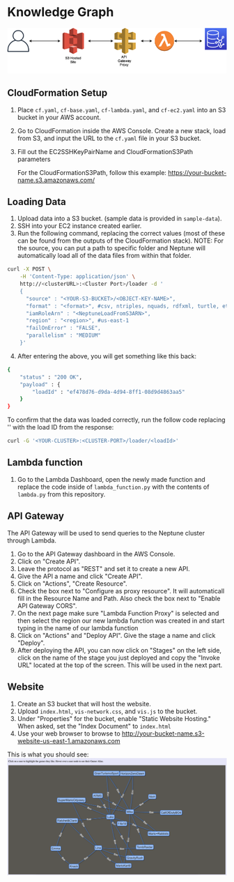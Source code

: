 # Knowledge Graph
![](./images/knowledge-graph.png)

## CloudFormation Setup
1. Place `cf.yaml`, `cf-base.yaml`, `cf-lambda.yaml`, and `cf-ec2.yaml` into an S3 bucket in your AWS account.
2. Go to CloudFormation inside the AWS Console. Create a new stack, load from S3, and input the URL to the `cf.yaml` file in your S3 bucket.
3. Fill out the EC2SSHKeyPairName and CloudFormationS3Path parameters

      For the CloudFormationS3Path, follow this example: https://your-bucket-name.s3.amazonaws.com/

## Loading Data
1. Upload data into a S3 bucket. (sample data is provided in `sample-data`).
2. SSH into your EC2 instance created earlier.
3. Run the following command, replacing the correct values (most of these can be found from the outputs of the CloudFormation stack). NOTE: For the source, you can put a path to specific folder and Neptune will automatically load all of the data files from within that folder.
```bash
curl -X POST \
    -H 'Content-Type: application/json' \
    http://<clusterURL>:<Cluster Port>/loader -d '
    {
      "source" : "<YOUR-S3-BUCKET>/<OBJECT-KEY-NAME>",
      "format" : "<format>", #csv, ntriples, nquads, rdfxml, turtle, etc.
      "iamRoleArn" : "<NeptuneLoadFromS3ARN>",
      "region" : "<region>", #us-east-1
      "failOnError" : "FALSE",
      "parallelism" : "MEDIUM"
    }'
```

4. After entering the above, you will get something like this back:
```bash
{
    "status" : "200 OK",
    "payload" : {
        "loadId" : "ef478d76-d9da-4d94-8ff1-08d9d4863aa5"
    }
}
```
To confirm that the data was loaded correctly, run the follow code replacing '<loadId>' with the load ID from the response:
```bash
curl -G '<YOUR-CLUSTER>:<CLUSTER-PORT>/loader/<loadId>'
```

## Lambda function
1. Go to the Lambda Dashboard, open the newly made function and replace the code inside of `lambda_function.py` with the contents of `lambda.py` from this repository.

## API Gateway
The API Gateway will be used to send queries to the Neptune cluster through Lambda.
1. Go to the API Gateway dashboard in the AWS Console.
2. Click on "Create API".
3. Leave the protocol as "REST" and set it to create a new API.
4. Give the API a name and click "Create API".
5. Click on "Actions", "Create Resource".
6. Check the box next to "Configure as proxy resource". It will automaticall fill in the Resource Name and Path. Also check the box next to "Enable API Gateway CORS".
7. On the next page make sure "Lambda Function Proxy" is selected and then select the region our new lambda function was created in and start typing in the name of our lambda function
8. Click on "Actions" and "Deploy API". Give the stage a name and click "Deploy".
9. After deploying the API, you can now click on "Stages" on the left side, click on the name of the stage you just deployed and copy the "Invoke URL" located at the top of the screen. This will be used in the next part.

## Website
1. Create an S3 bucket that will host the website.
2. Upload `index.html`, `vis-network.css`, and `vis.js` to the bucket.
3. Under "Properties" for the bucket, enable "Static Website Hosting." When asked, set the "Index Document" to `index.html`
4. Use your web browser to browse to http://your-bucket-name.s3-website-us-east-1.amazonaws.com

This is what you should see:
![](./images/Screenshot.png)